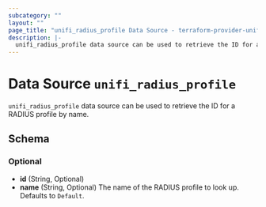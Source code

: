 ```yaml
---
subcategory: ""
layout: ""
page_title: "unifi_radius_profile Data Source - terraform-provider-unifi"
description: |-
  unifi_radius_profile data source can be used to retrieve the ID for a RADIUS profile by name.
---
```


# Data Source `unifi_radius_profile`

`unifi_radius_profile` data source can be used to retrieve the ID for a RADIUS profile by name.



## Schema

### Optional

- **id** (String, Optional)
- **name** (String, Optional) The name of the RADIUS profile to look up. Defaults to `Default`.


